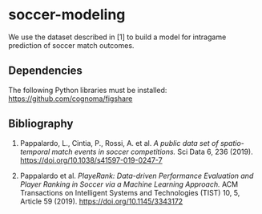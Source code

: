 # soccer-modeling
We use the dataset described in [1] to build a model for intragame prediction of soccer match outcomes.

## Dependencies
The following Python libraries must be installed:
https://github.com/cognoma/figshare

## Bibliography

1. Pappalardo, L., Cintia, P., Rossi, A. et al. _A public data set of spatio-temporal match events in soccer competitions._ Sci Data 6, 236 (2019). https://doi.org/10.1038/s41597-019-0247-7

2. Pappalardo et al. _PlayeRank: Data-driven Performance Evaluation and Player Ranking in Soccer via a Machine Learning Approach._ ACM Transactions on Intelligent Systems and Technologies (TIST) 10, 5, Article 59 (2019). https://doi.org/10.1145/3343172
